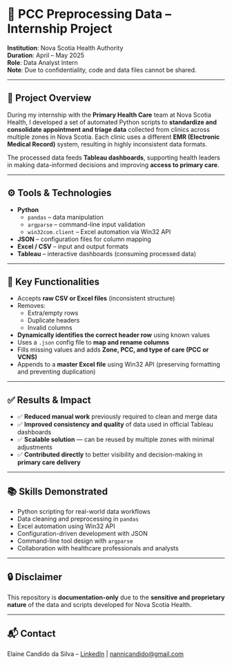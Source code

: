 # 🏥 PCC Preprocessing Data – Internship Project

**Institution**: Nova Scotia Health Authority  
**Duration**: April – May 2025  
**Role**: Data Analyst Intern  
**Note**: Due to confidentiality, code and data files cannot be shared.

---

## 📌 Project Overview

During my internship with the **Primary Health Care** team at Nova Scotia Health, I developed a set of automated Python scripts to **standardize and consolidate appointment and triage data** collected from clinics across multiple zones in Nova Scotia. Each clinic uses a different **EMR (Electronic Medical Record)** system, resulting in highly inconsistent data formats.

The processed data feeds **Tableau dashboards**, supporting health leaders in making data-informed decisions and improving **access to primary care**.

---

## ⚙️ Tools & Technologies

- **Python**
  - `pandas` – data manipulation
  - `argparse` – command-line input validation
  - `win32com.client` – Excel automation via Win32 API
- **JSON** – configuration files for column mapping
- **Excel / CSV** – input and output formats
- **Tableau** – interactive dashboards (consuming processed data)

---

## 🧠 Key Functionalities

- Accepts **raw CSV or Excel files** (inconsistent structure)
- Removes:
  - Extra/empty rows
  - Duplicate headers
  - Invalid columns
- **Dynamically identifies the correct header row** using known values
- Uses a `.json` config file to **map and rename columns**
- Fills missing values and adds **Zone, PCC, and type of care (PCC or VCNS)**
- Appends to a **master Excel file** using Win32 API (preserving formatting and preventing duplication)

---

## ✅ Results & Impact

- ✅ **Reduced manual work** previously required to clean and merge data
- ✅ **Improved consistency and quality** of data used in official Tableau dashboards
- ✅ **Scalable solution** — can be reused by multiple zones with minimal adjustments
- ✅ **Contributed directly** to better visibility and decision-making in **primary care delivery**

---

## 📚 Skills Demonstrated

- Python scripting for real-world data workflows
- Data cleaning and preprocessing in `pandas`
- Excel automation using Win32 API
- Configuration-driven development with JSON
- Command-line tool design with `argparse`
- Collaboration with healthcare professionals and analysts

---

## 🔒 Disclaimer

This repository is **documentation-only** due to the **sensitive and proprietary nature** of the data and scripts developed for Nova Scotia Health.

---

## 📬 Contact

Elaine Candido da Silva – [LinkedIn](https://www.linkedin.com/in/elaine-da-silva-candido/) | nannicandido@gmail.com
